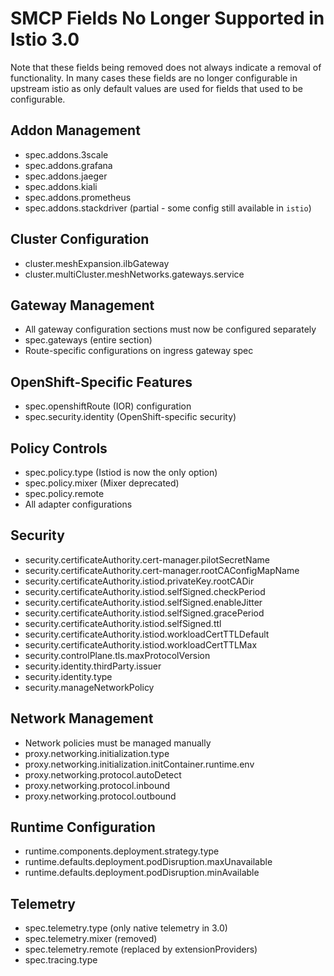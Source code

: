# SMCP Fields No Longer Supported in Istio 3.0

Note that these fields being removed does not always indicate a removal of functionality. In many cases these fields are no longer configurable in upstream istio as only default values are used for fields that used to be configurable.

## Addon Management
- spec.addons.3scale
- spec.addons.grafana
- spec.addons.jaeger
- spec.addons.kiali
- spec.addons.prometheus
- spec.addons.stackdriver (partial - some config still available in `istio`)

## Cluster Configuration
- cluster.meshExpansion.ilbGateway
- cluster.multiCluster.meshNetworks.gateways.service

## Gateway Management
- All gateway configuration sections must now be configured separately
- spec.gateways (entire section)
- Route-specific configurations on ingress gateway spec

## OpenShift-Specific Features
- spec.openshiftRoute (IOR) configuration
- spec.security.identity (OpenShift-specific security)

## Policy Controls
- spec.policy.type (Istiod is now the only option)
- spec.policy.mixer (Mixer deprecated)
- spec.policy.remote
- All adapter configurations

## Security
- security.certificateAuthority.cert-manager.pilotSecretName
- security.certificateAuthority.cert-manager.rootCAConfigMapName
- security.certificateAuthority.istiod.privateKey.rootCADir
- security.certificateAuthority.istiod.selfSigned.checkPeriod
- security.certificateAuthority.istiod.selfSigned.enableJitter
- security.certificateAuthority.istiod.selfSigned.gracePeriod
- security.certificateAuthority.istiod.selfSigned.ttl
- security.certificateAuthority.istiod.workloadCertTTLDefault
- security.certificateAuthority.istiod.workloadCertTTLMax
- security.controlPlane.tls.maxProtocolVersion
- security.identity.thirdParty.issuer
- security.identity.type
- security.manageNetworkPolicy

## Network Management
- Network policies must be managed manually
- proxy.networking.initialization.type
- proxy.networking.initialization.initContainer.runtime.env
- proxy.networking.protocol.autoDetect
- proxy.networking.protocol.inbound
- proxy.networking.protocol.outbound

## Runtime Configuration
- runtime.components.deployment.strategy.type
- runtime.defaults.deployment.podDisruption.maxUnavailable
- runtime.defaults.deployment.podDisruption.minAvailable

## Telemetry
- spec.telemetry.type (only native telemetry in 3.0)
- spec.telemetry.mixer (removed)
- spec.telemetry.remote (replaced by extensionProviders)
- spec.tracing.type